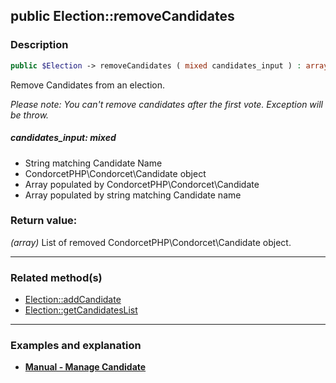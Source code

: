 ## public Election::removeCandidates

### Description    

```php
public $Election -> removeCandidates ( mixed candidates_input ) : array
```

Remove Candidates from an election.   

*Please note: You can't remove candidates after the first vote. Exception will be throw.*
    

##### **candidates_input:** *mixed*   
* String matching Candidate Name    
* CondorcetPHP\Condorcet\Candidate object    
* Array populated by CondorcetPHP\Condorcet\Candidate    
* Array populated by string matching Candidate name   
    


### Return value:   

*(array)* List of removed CondorcetPHP\Condorcet\Candidate object.


---------------------------------------

### Related method(s)      

* [Election::addCandidate](../Election%20Class/public%20Election--addCandidate.md)    
* [Election::getCandidatesList](../Election%20Class/public%20Election--getCandidatesList.md)    

---------------------------------------

### Examples and explanation

* **[Manual - Manage Candidate](https://github.com/julien-boudry/Condorcet/wiki/II-%23-A.-Create-an-Election-%23-2.-Create-Candidates)**    
